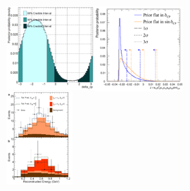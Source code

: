 <img src="Plots/delta.png" alt="MaCh3" align="left" width="200"/>
<img src="Plots/Jarlskog.png" alt="MaCh3" align="center" width="200"/>
<img src="Plots/NaturePlot.png" alt="MaCh3" align="center" width="150"/>
